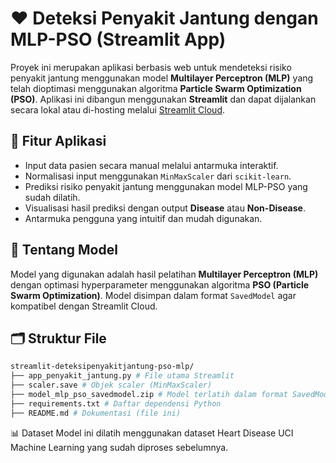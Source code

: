 # ❤️ Deteksi Penyakit Jantung dengan MLP-PSO (Streamlit App)

Proyek ini merupakan aplikasi berbasis web untuk mendeteksi risiko penyakit jantung menggunakan model **Multilayer Perceptron (MLP)** yang telah dioptimasi menggunakan algoritma **Particle Swarm Optimization (PSO)**. Aplikasi ini dibangun menggunakan **Streamlit** dan dapat dijalankan secara lokal atau di-hosting melalui [Streamlit Cloud](https://streamlit.io/).

## 🚀 Fitur Aplikasi

- Input data pasien secara manual melalui antarmuka interaktif.
- Normalisasi input menggunakan `MinMaxScaler` dari `scikit-learn`.
- Prediksi risiko penyakit jantung menggunakan model MLP-PSO yang sudah dilatih.
- Visualisasi hasil prediksi dengan output **Disease** atau **Non-Disease**.
- Antarmuka pengguna yang intuitif dan mudah digunakan.

## 🧠 Tentang Model

Model yang digunakan adalah hasil pelatihan **Multilayer Perceptron (MLP)** dengan optimasi hyperparameter menggunakan algoritma **PSO (Particle Swarm Optimization)**. Model disimpan dalam format `SavedModel` agar kompatibel dengan Streamlit Cloud.

## 🗂️ Struktur File
```bash
streamlit-deteksipenyakitjantung-pso-mlp/
├── app_penyakit_jantung.py # File utama Streamlit
├── scaler.save # Objek scaler (MinMaxScaler)
├── model_mlp_pso_savedmodel.zip # Model terlatih dalam format SavedModel (zip)
├── requirements.txt # Daftar dependensi Python
├── README.md # Dokumentasi (file ini)
```
📊 Dataset
Model ini dilatih menggunakan dataset Heart Disease UCI Machine Learning yang sudah diproses sebelumnya.

